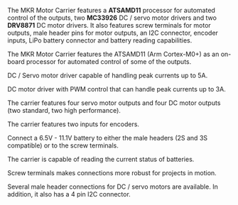 
<FeatureDescription>

The MKR Motor Carrier features a **ATSAMD11** processor for automated control of the outputs, two **MC33926** DC / servo motor drivers and two **DRV8871** DC motor drivers. It also features screw terminals for motor outputs, male header pins for motor outputs, an I2C connector, encoder inputs, LiPo battery connector and battery reading capabilities. 

</FeatureDescription>

<FeatureList>
<Feature title="ATSAMD11" image="core">

The MKR Motor Carrier features the ATSAMD11 (Arm Cortex-M0+) as an on-board processor for automated control of some of the outputs.

<FeatureLink title="Datasheet" url="http://ww1.microchip.com/downloads/en/devicedoc/atmel-42363-sam-d11_datasheet.pdf" download blank/>
</Feature>

<Feature title="MC33926" image="mcu">

DC / Servo motor driver capable of handling peak currents up to 5A.
 
<FeatureLink title="Datasheet" url="https://www.nxp.com/docs/en/data-sheet/MC33926.pdf" download blank/>
</Feature>


<Feature title="DRV8871" image="mcu">

DC motor driver with PWM control that can handle peak currents up to 3A. 

<FeatureLink title="Datasheet" url="https://www.ti.com/document-viewer/DRV8871/datasheet/features" download blank/>
</Feature>

<Feature title="Motor outputs" image="connection">

The carrier features four servo motor outputs and four DC motor outputs (two standard, two high performance).

</Feature>

<Feature title="Encoder inputs" image="hw-pin">

The carrier features two inputs for encoders.

</Feature>

<Feature title="LiPo battery connector" image="power">

Connect a 6.5V - 11.1V battery to either the male headers (2S and 3S compatible) or to the screw terminals. 

</Feature>

<Feature title="Battery status" image="power">

The carrier is capable of reading the current status of batteries.

</Feature>

<Feature title="Screw terminals" image="hw-pin">

Screw terminals makes connections more robust for projects in motion.

</Feature>


<Feature title="Male header pins" image="hw-pin">

Several male header connections for DC / servo motors are available. In addition, it also has a 4 pin I2C connector.

</Feature>

</FeatureList>
